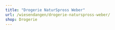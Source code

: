 ```yaml
---
title: "Drogerie NaturSpross Weber"
url: /wiesendangen/drogerie-naturspross-weber/
shop: Drogerie
---
```

